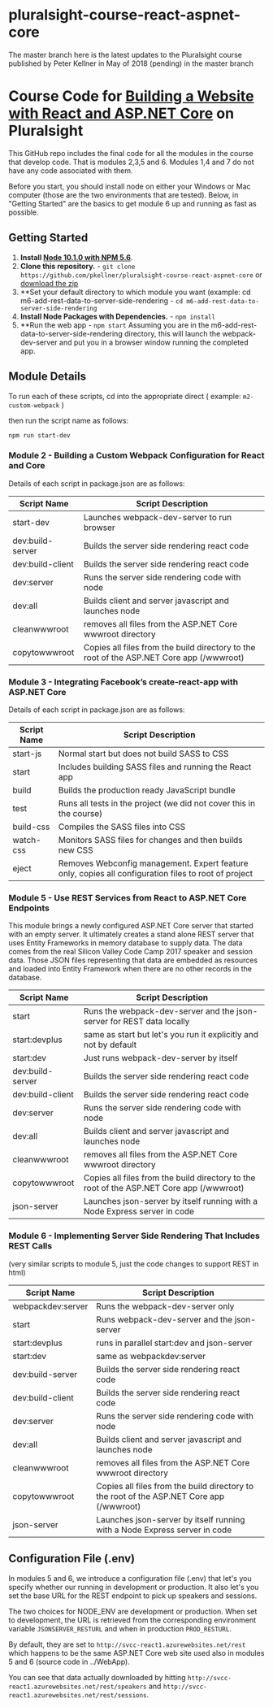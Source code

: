 # pluralsight-course-react-aspnet-core
The master branch here is the latest updates to the Pluralsight course published by Peter Kellner in May of 2018 (pending) in the master branch

# Course Code for [Building a Website with React and ASP.NET Core](http://www.pluralsight.com/author/cory-house) on Pluralsight

This GitHub repo includes the final code for all the modules in the course that develop code. 
That is modules 2,3,5 and 6.
Modules 1,4 and 7 do not have any code associated with them.

Before you start, you should install node on either your Windows or Mac computer (those are the two environments that are tested). Below, in
"Getting Started" are the basics to get module 6 up and running as fast as possible.

## Getting Started
1. **Install [Node 10.1.0 with NPM 5.6](https://nodejs.org)**. 
2. **Clone this repository.** - `git clone https://github.com/pkellner/pluralsight-course-react-aspnet-core` or [download the zip](https://github.com/pkellner/pluralsight-course-react-aspnet-core/archive/master.zip)
3. **Set your default directory to which module you want (example: cd m6-add-rest-data-to-server-side-rendering - `cd m6-add-rest-data-to-server-side-rendering`
4. **Install Node Packages with Dependencies.** - `npm install`
5. **Run the web app - `npm start` 
Assuming you are in the m6-add-rest-data-to-server-side-rendering directory, this will launch the webpack-dev-server and put you in a browser window running the completed app.

## Module Details

To run each of these scripts, cd into the appropriate direct ( example: `m2-custom-webpack` ) 

then run the script name as follows:

`npm run start-dev`



### Module 2 - Building a Custom Webpack Configuration for React and Core

Details of each script in package.json are as follows:

| Script Name   	| Script Description  	
|---	|---	|
| start-dev   	| Launches webpack-dev-server to run browser  	|
| dev:build-server   	| Builds the server side rendering react code  	|
| dev:build-client   	| Builds the server side rendering react code  	|
| dev:server   	| Runs the server side rendering code with node  	|
| dev:all   	| Builds client and server javascript and launches node   	|
| cleanwwwroot   	| removes all files from the ASP.NET Core wwwroot directory  	|
| copytowwwroot   	| Copies all files from the build directory to the root of the ASP.NET Core app (/wwwroot) 	|


### Module 3 - Integrating Facebook’s create-react-app with ASP.NET Core

Details of each script in package.json are as follows:

| Script Name   	| Script Description  	
|---	|---	|
| start-js   	| Normal start but does not build SASS to CSS  	|
| start   	| Includes building SASS files and running the React app  	|
| build   	| Builds the production ready JavaScript bundle  	|
| test   	| Runs all tests in the project (we did not cover this in the course)  	|
| build-css   	| Compiles the SASS files into CSS  	|
| watch-css   	| Monitors SASS files for changes and then builds new CSS  	|
| eject   	| Removes Webconfig management. Expert feature only, copies all configuration files to root of project 	|


### Module 5 - Use REST Services from React to ASP.NET Core Endpoints

This module brings a newly configured ASP.NET Core server that started with an empty server.
It ultimately creates a stand alone REST server that uses Entity Frameworks in memory database to supply data.
The data comes from the real Silicon Valley Code Camp 2017 speaker and session data.  Those JSON files 
representing that data are embedded as resources and loaded into Entity Framework when there are no other
records in the database.

| Script Name   	| Script Description  	
|---	|---	|
| start   	| Runs the webpack-dev-server and the json-server for REST data locally  	|
| start:devplus   	| same as start but let's you run it explicitly and not by default  	|
| start:dev   	| Just runs webpack-dev-server by itself  	|
| dev:build-server   	| Builds the server side rendering react code  	|
| dev:build-client   	| Builds the server side rendering react code  	|
| dev:server   	| Runs the server side rendering code with node  	|
| dev:all   	| Builds client and server javascript and launches node   	|
| cleanwwwroot   	| removes all files from the ASP.NET Core wwwroot directory  	|
| copytowwwroot   	| Copies all files from the build directory to the root of the ASP.NET Core app (/wwwroot) 	|
| json-server   	| Launches json-server by itself running with a Node Express server in code	|


### Module 6 - Implementing Server Side Rendering That Includes REST Calls
(very similar scripts to module 5, just the code changes to support REST in html)

| Script Name   	| Script Description  	
|---	|---	|
| webpackdev:server   	| Runs the webpack-dev-server only  	|
| start   	| Runs webpack-dev-server and the json-server	|
| start:devplus 	| runs in parallel start:dev and json-server  	|
| start:dev 	| same as webpackdev:server  	|
| dev:build-server   	| Builds the server side rendering react code  	|
| dev:build-client   	| Builds the server side rendering react code  	|
| dev:server   	| Runs the server side rendering code with node  	|
| dev:all   	| Builds client and server javascript and launches node   	|
| cleanwwwroot   	| removes all files from the ASP.NET Core wwwroot directory  	|
| copytowwwroot   	| Copies all files from the build directory to the root of the ASP.NET Core app (/wwwroot) 	|
| json-server   	| Launches json-server by itself running with a Node Express server in code	|



## Configuration File (.env)

In modules 5 and 6, we introduce a configuration file (.env) that let's you specify whether our running in development or production.
It also let's you set the base URL for the REST endpoint to pick up speakers and sessions.

The two choices for NODE_ENV are development or production.  When set to development, the URL is retrieved from the corresponding environment variable `JSONSERVER_RESTURL` and when in production `PROD_RESTURL`.

By default, they are set to `http://svcc-react1.azurewebsites.net/rest` which happens to be the same ASP.NET Core web site used also in modules 5 and 6 (source code in ../WebApp).

You can see that data actually downloaded by hitting `http://svcc-react1.azurewebsites.net/rest/speakers` and `http://svcc-react1.azurewebsites.net/rest/sessions`.








